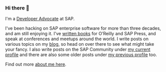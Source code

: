 
### Hi there 👋

I'm a [Developer Advocate](https://developers.sap.com/developer-advocates.html) at SAP.

I've been hacking on SAP enterprise software for more than three decades, and am still enjoying it. I've [written books](https://qmacro.org/about/#writing-and-talks) for O’Reilly and SAP Press, and speak at conferences and meetups around the world. I write posts on various topics on my [blog](https://qmacro.org/blog/), so head on over there to see what might take your fancy. I also write posts on the SAP Community under [my current profile](https://people.sap.com/dj.adams.sap#content:blogposts) and there are also some older posts under [my previous profile](https://people.sap.com/dj.adams#content:blogposts) too.

Find out more [about me here](https://qmacro.org/about).
